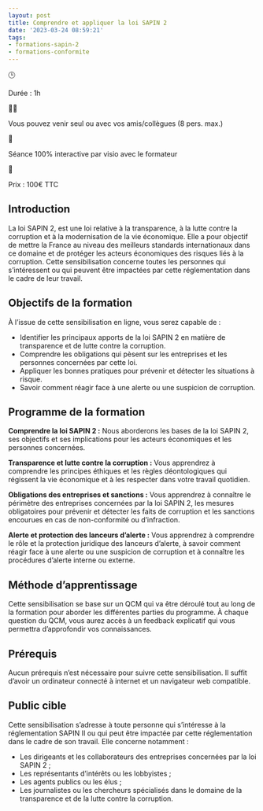 ```yaml
---
layout: post
title: Comprendre et appliquer la loi SAPIN 2
date: '2023-03-24 08:59:21'
tags:
- formations-sapin-2
- formations-conformite
---
```


🕒

Durée : 1h

👨‍🎓

Vous pouvez venir seul ou avec vos amis/collègues (8 pers. max.)

👋

Séance 100% interactive par visio avec le formateur

🛒

Prix : 100€ TTC

## Introduction

La loi SAPIN 2, est une loi relative à la transparence, à la lutte contre la corruption et à la modernisation de la vie économique. Elle a pour objectif de mettre la France au niveau des meilleurs standards internationaux dans ce domaine et de protéger les acteurs économiques des risques liés à la corruption. Cette sensibilisation concerne toutes les personnes qui s’intéressent ou qui peuvent être impactées par cette réglementation dans le cadre de leur travail.

## Objectifs de la formation

À l’issue de cette sensibilisation en ligne, vous serez capable de :

- Identifier les principaux apports de la loi SAPIN 2 en matière de transparence et de lutte contre la corruption.
- Comprendre les obligations qui pèsent sur les entreprises et les personnes concernées par cette loi.
- Appliquer les bonnes pratiques pour prévenir et détecter les situations à risque.
- Savoir comment réagir face à une alerte ou une suspicion de corruption.

## Programme de la formation

**Comprendre la loi SAPIN 2 :** Nous aborderons les bases de la loi SAPIN 2, ses objectifs et ses implications pour les acteurs économiques et les personnes concernées.

**Transparence et lutte contre la corruption :** Vous apprendrez à comprendre les principes éthiques et les règles déontologiques qui régissent la vie économique et à les respecter dans votre travail quotidien.

**Obligations des entreprises et sanctions :** Vous apprendrez à connaître le périmètre des entreprises concernées par la loi SAPIN 2, les mesures obligatoires pour prévenir et détecter les faits de corruption et les sanctions encourues en cas de non-conformité ou d’infraction.

**Alerte et protection des lanceurs d’alerte :** Vous apprendrez à comprendre le rôle et la protection juridique des lanceurs d’alerte, à savoir comment réagir face à une alerte ou une suspicion de corruption et à connaître les procédures d’alerte interne ou externe.

## Méthode d’apprentissage

Cette sensibilisation se base sur un QCM qui va être déroulé tout au long de la formation pour aborder les différentes parties du programme. À chaque question du QCM, vous aurez accès à un feedback explicatif qui vous permettra d’approfondir vos connaissances.

## Prérequis

Aucun prérequis n’est nécessaire pour suivre cette sensibilisation. Il suffit d’avoir un ordinateur connecté à internet et un navigateur web compatible.

## Public cible

Cette sensibilisation s’adresse à toute personne qui s’intéresse à la réglementation SAPIN II ou qui peut être impactée par cette réglementation dans le cadre de son travail. Elle concerne notamment :

- Les dirigeants et les collaborateurs des entreprises concernées par la loi SAPIN 2 ;
- Les représentants d’intérêts ou les lobbyistes ;
- Les agents publics ou les élus ;
- Les journalistes ou les chercheurs spécialisés dans le domaine de la transparence et de la lutte contre la corruption.
